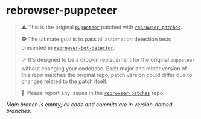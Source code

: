 # rebrowser-puppeteer
> ⚠️ This is the original [`puppeteer`](https://www.npmjs.com/package/puppeteer) patched with [`rebrowser-patches`](https://github.com/rebrowser/rebrowser-patches).
>
> 🕵️ The ultimate goal is to pass all automation detection tests presented in [`rebrowser-bot-detector`](https://github.com/rebrowser/rebrowser-bot-detector).
>
> 🪄 It's designed to be a drop-in replacement for the original `puppeteer` without changing your codebase. Each major and minor version of this repo matches the original repo, patch version could differ due to changes related to the patch itself.
>
> 🐛 Please report any issues in the [`rebrowser-patches`](https://github.com/rebrowser/rebrowser-patches/issues) repo.

*Main branch is empty; all code and commits are in version-named branches.*
